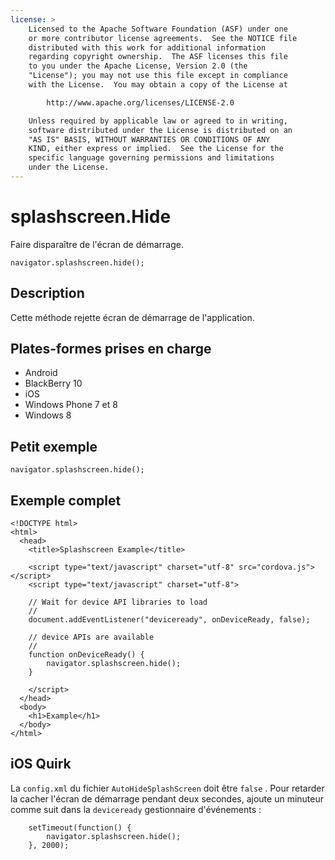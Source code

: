 ```yaml
---
license: >
    Licensed to the Apache Software Foundation (ASF) under one
    or more contributor license agreements.  See the NOTICE file
    distributed with this work for additional information
    regarding copyright ownership.  The ASF licenses this file
    to you under the Apache License, Version 2.0 (the
    "License"); you may not use this file except in compliance
    with the License.  You may obtain a copy of the License at

        http://www.apache.org/licenses/LICENSE-2.0

    Unless required by applicable law or agreed to in writing,
    software distributed under the License is distributed on an
    "AS IS" BASIS, WITHOUT WARRANTIES OR CONDITIONS OF ANY
    KIND, either express or implied.  See the License for the
    specific language governing permissions and limitations
    under the License.
---
```


# splashscreen.Hide

Faire disparaître de l'écran de démarrage.

    navigator.splashscreen.hide();
    

## Description

Cette méthode rejette écran de démarrage de l'application.

## Plates-formes prises en charge

*   Android
*   BlackBerry 10
*   iOS
*   Windows Phone 7 et 8
*   Windows 8

## Petit exemple

    navigator.splashscreen.hide();
    

## Exemple complet

    <!DOCTYPE html>
    <html>
      <head>
        <title>Splashscreen Example</title>
    
        <script type="text/javascript" charset="utf-8" src="cordova.js"></script>
        <script type="text/javascript" charset="utf-8">
    
        // Wait for device API libraries to load
        //
        document.addEventListener("deviceready", onDeviceReady, false);
    
        // device APIs are available
        //
        function onDeviceReady() {
            navigator.splashscreen.hide();
        }
    
        </script>
      </head>
      <body>
        <h1>Example</h1>
      </body>
    </html>
    

## iOS Quirk

La `config.xml` du fichier `AutoHideSplashScreen` doit être `false` . Pour retarder la cacher l'écran de démarrage pendant deux secondes, ajoute un minuteur comme suit dans la `deviceready` gestionnaire d'événements :

        setTimeout(function() {
            navigator.splashscreen.hide();
        }, 2000);